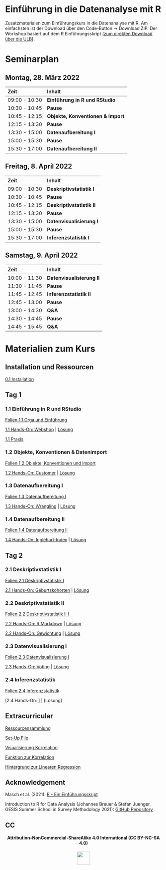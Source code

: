 # Einführung in die Datenanalyse mit R

Zusatzmaterialen zum Einführungskurs in die Datenanalyse mit R. Am einfachsten ist der Download über den Code-Button -\> Download ZIP. Der Workshop basiert auf dem R Einführungsskript [(zum direkten Download über die ULB)](https://docserv.uni-duesseldorf.de/servlets/DocumentServlet?id=58006).


# Seminarplan

## Montag, 28. März 2022

| Zeit          | Inhalt                             |
|:--------------|:-----------------------------------|
| 09:00 - 10:30 | **Einführung in R und RStudio**    |
| 10:30 - 10:45 | **Pause**                          |
| 10:45 - 12:15 | **Objekte, Konventionen & Import** |
| 12:15 - 13:30 | **Pause**                          |
| 13:30 - 15:00 | **Datenaufbereitung I**            |
| 15:00 - 15:30 | **Pause**                          |
| 15:30 - 17:00 | **Datenaufbereitung II**           |

## Freitag, 8. April 2022

| Zeit          | Inhalt                     |
|:--------------|:---------------------------|
| 09:00 - 10:30 | **Deskriptivstatistik I**  |
| 10:30 - 10:45 | **Pause**                  |
| 10:45 - 12:15 | **Deskriptivstatistik II** |
| 12:15 - 13:30 | **Pause**                  |
| 13:30 - 15:00 | **Datenvisualisierung I** |
| 15:00 - 15:30 | **Pause**                  |
| 15:30 - 17:00 | **Inferenzstatistik I**    |

## Samstag, 9. April 2022

| Zeit          | Inhalt                             |
|:--------------|:-----------------------------------|
| 10:00 - 11:30 | **Datenvisualisierung II**    |
| 11:30 - 11:45 | **Pause**                          |
| 11:45 - 12:45 | **Inferenzstatistik II** |
| 12:45 - 13:00 | **Pause**                          |
| 13:00 - 14:30 | **Q&A**            |
| 14:30 - 14:45 | **Pause**                          |
| 14:45 - 15:45 | **Q&A**           |

# Materialien zum Kurs

## Installation und Ressourcen

[0.1 Installation](https://github.com/marcohhu/einfuehrung-in-R-hhu/blob/main/Folien/0.1_installation.pdf)

## Tag 1

### 1.1 Einführung in R und RStudio

[Folien 1.1 Orga und Einführung](https://github.com/marcohhu/einfuehrung-in-R-hhu/blob/main/Folien/1.1_orga_einfuehrung.pdf)

[1.1 Hands-On: Webshop](https://github.com/marcohhu/einfuehrung-in-R-hhu/blob/main/hands-on-uebungen/1.1_hands-on-webshop.pdf) | [Lösung](https://github.com/marcohhu/einfuehrung-in-R-hhu/blob/main/hands-on-loesungen/1.1_hands-on-webshop_solution.pdf)

[1.1 Praxis](https://github.com/marcohhu/einfuehrung-in-R-hhu/tree/main/praxis)

### 1.2 Objekte, Konventionen & Datenimport

[Folien 1.2 Objekte, Konventionen und Import](https://github.com/marcohhu/einfuehrung-in-R-hhu/blob/main/Folien/1.2_objekte_konventionen_import.pdf)

[1.2 Hands-On: Customer](https://github.com/marcohhu/einfuehrung-in-R-hhu/blob/main/hands-on-uebungen/1.2_hands-on-customer.pdf) | [Lösung](https://github.com/marcohhu/einfuehrung-in-R-hhu/blob/main/hands-on-loesungen/1.2_hands-on-customer_solution.pdf)

### 1.3 Datenaufbereitung I
[Folien 1.3 Datenaufbereitung I](https://github.com/marcohhu/einfuehrung-in-R-hhu/blob/main/Folien/1.3_datenaufbereitung_I.pdf)

[1.3 Hands-On: Wrangling](https://github.com/marcohhu/einfuehrung-in-R-hhu/blob/main/hands-on-uebungen/1.3_hands-on-wrangling.pdf) | [Lösung](https://github.com/marcohhu/einfuehrung-in-R-hhu/blob/main/hands-on-loesungen/1.3_hands-on-wrangling_solution.pdf)

### 1.4 Datenaufbereitung II
[Folien 1.4 Datenaufbereitung II](https://github.com/marcohhu/einfuehrung-in-R-hhu/blob/main/Folien/1.4_datenaufbereitung_II.pdf)

[1.4 Hands-On: Inglehart-Index](https://github.com/marcohhu/einfuehrung-in-R-hhu/blob/main/hands-on-uebungen/1.4_hands-on-index.pdf) | [Lösung](https://github.com/marcohhu/einfuehrung-in-R-hhu/blob/main/hands-on-loesungen/1.4_hands-on-index_solution.pdf)

## Tag 2

### 2.1 Deskriptivstatistik I
[Folien 2.1 Deskriptivstatistik I](https://github.com/marcohhu/einfuehrung-in-R-hhu/blob/main/Folien/2.1_deskriptivstatistik.pdf)

[2.1 Hands-On: Geburtskohorten](https://github.com/marcohhu/einfuehrung-in-R-hhu/blob/main/hands-on-uebungen/2.1_hands-on-age.pdf) | [Lösung](https://github.com/marcohhu/einfuehrung-in-R-hhu/blob/main/hands-on-loesungen/2.1_hands-on-age_solution.pdf)

### 2.2 Deskriptivstatistik II
[Folien 2.2 Deskriptivstatistik II I](https://github.com/marcohhu/einfuehrung-in-R-hhu/blob/main/Folien/2.2_deskriptivstatistik_II.pdf)

[2.2 Hands-On: R Markdown](https://github.com/marcohhu/einfuehrung-in-R-hhu/blob/main/hands-on-uebungen/2.2_hands-on-rmarkdown.pdf) | [Lösung](https://github.com/marcohhu/einfuehrung-in-R-hhu/blob/main/hands-on-loesungen/2.2_hands-on-rmarkdown_solution.pdf)

[2.2 Hands-On: Gewichtung](https://github.com/marcohhu/einfuehrung-in-R-hhu/blob/main/hands-on-uebungen/2.2_hands-on-weights.pdf) | [Lösung](https://github.com/marcohhu/einfuehrung-in-R-hhu/blob/main/hands-on-loesungen/2.2_hands-on-weights_solution.pdf)

### 2.3 Datenvisualisierung I
[Folien 2.3 Datenvisualisierung I](https://github.com/marcohhu/einfuehrung-in-R-hhu/blob/main/Folien/2.3_datenvisualisierung.pdf)

[2.3 Hands-On: Voting](https://github.com/marcohhu/einfuehrung-in-R-hhu/blob/main/hands-on-uebungen/2.3_hands-on-voting.pdf) | [Lösung](https://github.com/marcohhu/einfuehrung-in-R-hhu/blob/main/hands-on-loesungen/2.3_hands-on-voting_solution.pdf)

### 2.4 Inferenzstatistik
[Folien 2.4 Inferenzstatistik](https://github.com/marcohhu/einfuehrung-in-R-hhu/blob/main/Folien/2.4_lineare_regression.pdf)

[2.4 Hands-On: ] | [Lösung]


## Extracurricular

[Ressourcensammlung](https://github.com/marcohhu/einfuehrung-in-R-hhu/blob/main/Ressourcen/ressourcen.pdf)

[Set-Up File](https://github.com/marcohhu/einfuehrung-in-R-hhu/blob/main/extra/set_up.R)

[Visualisierung Korrelation](https://github.com/marcohhu/einfuehrung-in-R-hhu/blob/main/extra/extra_correlation.pdf)

[Funktion zur Korrelation](https://github.com/marcohhu/einfuehrung-in-R-hhu/blob/main/extra/how_to_cor.R)

[Hintergrund zur Linearen Regression](https://github.com/marcohhu/einfuehrung-in-R-hhu/blob/main/extra/13_Hintergrund_LineareRegression.html)

## Acknowledgement
Masch et al. (2021): [R - Ein Einführungsskript](https://docserv.uni-duesseldorf.de/servlets/DocumentServlet?id=58006)

Introduction to R for Data Analysis (Johannes Breuer & Stefan Juenger, GESIS Summer School in Survey Methodology 2021): [GitHub Repository](https://github.com/jobreu/r-intro-gesis-2021)

## CC
<div align="center">

<h4>Attribution-NonCommercial-ShareAlike 4.0 International (CC BY-NC-SA 4.0)</h4>

<div style="width:300px; height:200px">

<img src=https://camo.githubusercontent.com/00f7814990f36f84c5ea74cba887385d8a2f36be/68747470733a2f2f646f63732e636c6f7564706f7373652e636f6d2f696d616765732f63632d62792d6e632d73612e706e67 alt="" height="42">

</div>